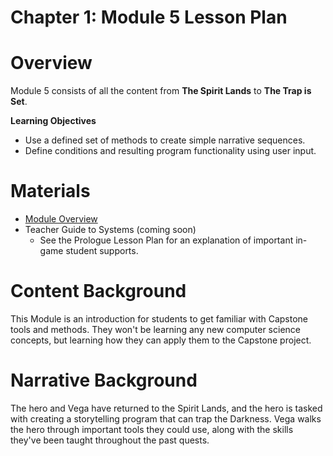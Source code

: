 # Chapter 1: Module 5 Lesson Plan

# Overview
Module 5 consists of all the content from **The Spirit Lands** to **The Trap is Set**.

**Learning Objectives**

   - Use a defined set of methods to create simple narrative sequences.
   - Define conditions and resulting program functionality using user input.

# Materials

- [Module Overview](https://www.ozaria.com/teachers/resources/chapter1module5overview)
- Teacher Guide to Systems (coming soon)
    - See the Prologue Lesson Plan for an explanation of important in-game student supports.

# Content Background

This Module is an introduction for students to get familiar with Capstone tools and methods. They won&#39;t be learning any new computer science concepts, but learning how they can apply them to the Capstone project.

# Narrative Background

The hero and Vega have returned to the Spirit Lands, and the hero is tasked with creating a storytelling program that can trap the Darkness. Vega walks the hero through important tools they could use, along with the skills they&#39;ve been taught throughout the past quests.
